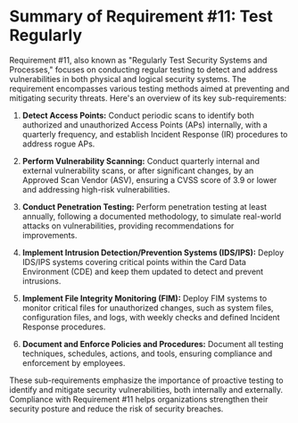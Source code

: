 # Summary of Requirement #11: Test Regularly

Requirement #11, also known as "Regularly Test Security Systems and Processes," focuses on conducting regular testing to detect and address vulnerabilities in both physical and logical security systems. The requirement encompasses various testing methods aimed at preventing and mitigating security threats. Here's an overview of its key sub-requirements:

1. **Detect Access Points:** Conduct periodic scans to identify both authorized and unauthorized Access Points (APs) internally, with a quarterly frequency, and establish Incident Response (IR) procedures to address rogue APs.

2. **Perform Vulnerability Scanning:** Conduct quarterly internal and external vulnerability scans, or after significant changes, by an Approved Scan Vendor (ASV), ensuring a CVSS score of 3.9 or lower and addressing high-risk vulnerabilities.

3. **Conduct Penetration Testing:** Perform penetration testing at least annually, following a documented methodology, to simulate real-world attacks on vulnerabilities, providing recommendations for improvements.

4. **Implement Intrusion Detection/Prevention Systems (IDS/IPS):** Deploy IDS/IPS systems covering critical points within the Card Data Environment (CDE) and keep them updated to detect and prevent intrusions.

5. **Implement File Integrity Monitoring (FIM):** Deploy FIM systems to monitor critical files for unauthorized changes, such as system files, configuration files, and logs, with weekly checks and defined Incident Response procedures.

6. **Document and Enforce Policies and Procedures:** Document all testing techniques, schedules, actions, and tools, ensuring compliance and enforcement by employees.

These sub-requirements emphasize the importance of proactive testing to identify and mitigate security vulnerabilities, both internally and externally. Compliance with Requirement #11 helps organizations strengthen their security posture and reduce the risk of security breaches.

